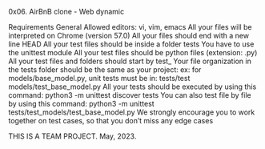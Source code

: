 0x06. AirBnB clone - Web dynamic

Requirements General Allowed editors: vi, vim, emacs All
your files will be interpreted on Chrome (version 57.0) 
All your files should end with a new line HEAD All your
test files should be inside a folder tests You have to 
use the unittest module All your test files should be 
python files (extension: .py) All your test files and 
folders should start by test_ Your file organization in
the tests folder should be the same as your project: ex:
for models/base_model.py, unit tests must be in: tests/test
models/test_base_model.py All your tests should be executed 
by using this command: python3 -m unittest discover tests You
can also test file by file by using this command: python3 -m 
unittest tests/test_models/test_base_model.py We strongly
encourage you to work together on test cases, so that you don’t
 miss any edge cases

THIS IS A TEAM PROJECT.
May, 2023.
